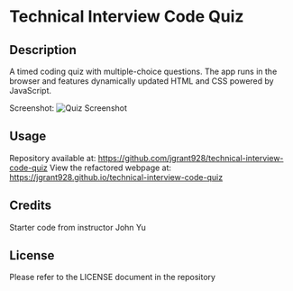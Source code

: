 
# Technical Interview Code Quiz

## Description

A timed coding quiz with multiple-choice questions. The app runs in the browser and features dynamically updated HTML and CSS powered by JavaScript.


Screenshot:
![Quiz Screenshot](https://user-images.githubusercontent.com/112264295/189549946-021fa390-31f6-4db1-8c73-39d9c4b69a87.png)

## Usage

Repository available at: https://github.com/jgrant928/technical-interview-code-quiz
View the refactored webpage at: https://jgrant928.github.io/technical-interview-code-quiz

## Credits

Starter code from instructor John Yu

## License

Please refer to the LICENSE document in the repository
